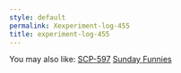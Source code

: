 ```yaml
---
style: default
permalink: Xexperiment-log-455
title: experiment-log-455
---
```

You may also like:
[SCP-597](http://scp-wiki.net/scp-597)
[Sunday Funnies](http://scp-wiki.net/sunday-funnies)